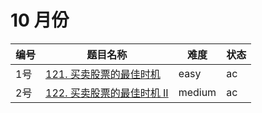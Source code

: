# 10 月份

**编号**|**题目名称**|**难度**|**状态**
--------|------------|--------|--------
1号|[121. 买卖股票的最佳时机](./第1题%20121.%20买卖股票的最佳时机)|easy|ac
2号|[122. 买卖股票的最佳时机 II](./第2题%20122.%20买卖股票的最佳时机%20II)|medium|ac
